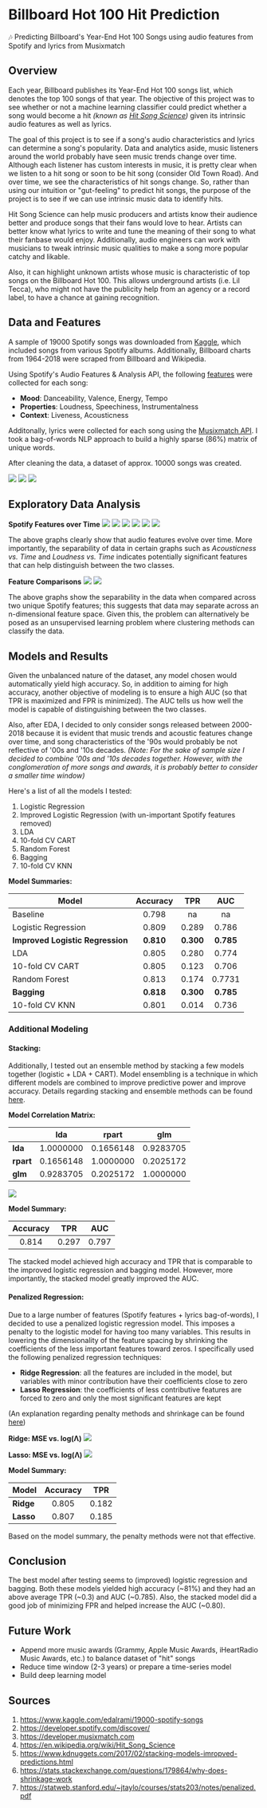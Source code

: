 # Billboard Hot 100 Hit Prediction
:notes: Predicting Billboard's Year-End Hot 100 Songs using audio features from Spotify and lyrics from Musixmatch

## Overview
Each year, Billboard publishes its Year-End Hot 100 songs list, which denotes the top 100 songs of that year. The objective of this project was to see whether or not a machine learning classifier could predict whether a song would become a hit *(known as [Hit Song Science](https://en.wikipedia.org/wiki/Hit_Song_Science))* given its intrinsic audio features as well as lyrics.

The goal of this project is to see if a song's audio characteristics and lyrics can determine a song's popularity. Data and analytics aside, music listeners around the world probably have seen music trends change over time. Although each listener has custom interests in music, it is pretty clear when we listen to a hit song or soon to be hit song (consider Old Town Road). And over time, we see the characteristics of hit songs change. So, rather than using our intuition or "gut-feeling" to predict hit songs, the purpose of the project is to see if we can use intrinsic music data to identify hits.

Hit Song Science can help music producers and artists know their audience better and produce songs that their fans would love to hear. Artists can better know what lyrics to write and tune the meaning of their song to what their fanbase would enjoy. Additionally, audio engineers can work with musicians to tweak intrinsic music qualities to make a song more popular catchy and likable.

Also, it can highlight unknown artists whose music is characteristic of top songs on the Billboard Hot 100. This allows underground artists (i.e. Lil Tecca), who might not have the publicity help from an agency or a record label, to have a chance at gaining recognition. 


## Data and Features
A sample of 19000 Spotify songs was downloaded from [Kaggle](https://www.kaggle.com/edalrami/19000-spotify-songs), which included songs from various Spotify albums. Additionally, Billboard charts from 1964-2018 were scraped from Billboard and Wikipedia.

Using Spotify's Audio Features & Analysis API, the following [features](https://developer.spotify.com/documentation/web-api/reference/tracks/get-audio-features/) were collected for each song: 
- **Mood**: Danceability, Valence, Energy, Tempo
- **Properties**: Loudness, Speechiness, Instrumentalness
- **Context**: Liveness, Acousticness

Additonally, lyrics were collected for each song using the [Musixmatch API](https://developer.musixmatch.com/documentation/api-reference/track-lyrics-get). I took a bag-of-words NLP approach to build a highly sparse (86%) matrix of unique words.

After cleaning the data, a dataset of approx. 10000 songs was created.

![](images/data-distribution.png)
![](images/fig-vs-decade.png)
![](images/genre-dist.png)

## Exploratory Data Analysis

**Spotify Features over Time**
![](images/acoustic-vs-time.png)
![](images/dance-vs-time.png)
![](images/energy-vs-time.png)
![](images/live-vs-time.png)
![](images/loud-vs-time.png)
![](images/speech-vs-time.png)

The above graphs clearly show that audio features evolve over time. More importantly, the separability of data in certain graphs such as *Acousticness vs. Time* and *Loudness vs. Time* indicates potentially significant features that can help distinguish between the two classes.

**Feature Comparisons**
![](images/acoustic-vs-dance.png)
![](images/acoustic-vs-loud.png)

The above graphs show the separability in the data when compared across two unique Spotify features; this suggests that data may separate across an n-dimensional feature space. Given this, the problem can alternatively be posed as an unsupervised learning problem where clustering methods can classify the data.

## Models and Results
Given the unbalanced nature of the dataset, any model chosen would automatically yield high accuracy. So, in addition to aiming for high accuracy, another objective of modeling is to ensure a high AUC (so that TPR is maximized and FPR is minimized). The AUC tells us how well the model is capable of distinguishing between the two classes.

Also, after EDA, I decided to only consider songs released between 2000-2018 because it is evident that music trends and acoustic features change over time, and song characteristics of the '90s would probably be not reflective of '00s and '10s decades. *(Note: For the sake of sample size I decided to combine '00s and '10s decades together. However, with the conglomeration of more songs and awards, it is probably better to consider a smaller time window)*

Here's a list of all the models I tested:
  1. Logistic Regression
  2. Improved Logistic Regression (with un-important Spotify features removed)
  3. LDA
  4. 10-fold CV CART
  5. Random Forest
  6. Bagging
  7. 10-fold CV KNN
  
**Model Summaries:**

| Model   | Accuracy   | TPR   | AUC   |
| -----   | :--------: | :---: | :---: |
| Baseline | 0.798 | na | na |
| Logistic Regression | 0.809 | 0.289 | 0.786 |
| **Improved Logistic Regression** | **0.810** | **0.300** | **0.785** |
| LDA | 0.805 | 0.280 | 0.774 |
| 10-fold CV CART | 0.805 | 0.123 | 0.706 |
| Random Forest | 0.813 | 0.174 | 0.7731 |
| **Bagging** | **0.818** | **0.300** | **0.785** |
| 10-fold CV KNN | 0.801 | 0.014 | 0.736 |

### Additional Modeling

#### Stacking:
Additionally, I tested out an ensemble method by stacking a few models together (logistic + LDA + CART). Model ensembling is a technique in which different models are combined to improve predictive power and improve accuracy. Details regarding stacking and ensemble methods can be found [here](https://www.kdnuggets.com/2017/02/stacking-models-imropved-predictions.html).

**Model Correlation Matrix:**

|     | lda | rpart | glm |
| --- | --- | :-----: | :---: |
| **lda** | 1.0000000 | 0.1656148 | 0.9283705 |
| **rpart** | 0.1656148 | 1.0000000 | 0.2025172 |
| **glm** | 0.9283705 | 0.2025172 | 1.0000000 |

![](/images/stack-scatter.png)

**Model Summary:**

| Accuracy   | TPR   | AUC   |
| :--------: | :---: | :---: |
| 0.814 | 0.297 | 0.797 |

The stacked model achieved high accuracy and TPR that is comparable to the improved logistic regression and bagging model. However, more importantly, the stacked model greatly improved the AUC.

#### Penalized Regression:
Due to a large number of features (Spotify features + lyrics bag-of-words), I decided to use a penalized logistic regression model. This imposes a penalty to the logistic model for having too many variables. This results in lowering the dimensionality of the feature spacing by shrinking the coefficients of the less important features toward zeros. I specifically used the following penalized regression techniques:

- **Ridge Regression**: all the features are included in the model, but variables with minor contribution have their coefficients close to zero
- **Lasso Regression**: the coefficients of less contributive features are forced to zero and only the most significant features are kept

(An explanation regarding penalty methods and shrinkage can be found [here](https://stats.stackexchange.com/questions/179864/why-does-shrinkage-work))

**Ridge: MSE vs. log(Λ)**
![](/images/ridge.png)

**Lasso: MSE vs. log(Λ)**
![](/images/lasso.png)

**Model Summary:**

| Model   | Accuracy   | TPR   |
| -----   | :--------: | :---: |
| **Ridge** | 0.805 | 0.182 |
| **Lasso** | 0.807 | 0.185 |

Based on the model summary, the penalty methods were not that effective.

## Conclusion
The best model after testing seems to (improved) logistic regression and bagging. Both these models yielded high accuracy (~81%) and they had an above average TPR (~0.3) and AUC (~0.785). Also, the stacked model did a good job of minimizing FPR and helped increase the AUC (~0.80).

## Future Work
- Append more music awards (Grammy, Apple Music Awards, iHeartRadio Music Awards, etc.) to balance dataset of "hit" songs
- Reduce time window (2-3 years) or prepare a time-series model
- Build deep learning model

## Sources
1. https://www.kaggle.com/edalrami/19000-spotify-songs
2. https://developer.spotify.com/discover/
3. https://developer.musixmatch.com
4. https://en.wikipedia.org/wiki/Hit_Song_Science
5. https://www.kdnuggets.com/2017/02/stacking-models-imropved-predictions.html
6. https://stats.stackexchange.com/questions/179864/why-does-shrinkage-work
7. https://statweb.stanford.edu/~jtaylo/courses/stats203/notes/penalized.pdf



